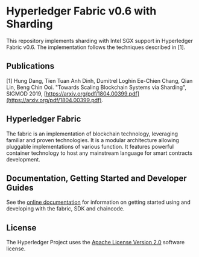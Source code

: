 # Hyperledger Fabric v0.6 with Sharding

This repository implements sharding with Intel SGX support in Hyperledger Fabric v0.6. The implementation follows the techniques described in [1].

## Publications

\[1] Hung Dang, Tien Tuan Anh Dinh, Dumitrel Loghin Ee-Chien Chang, Qian Lin, Beng Chin Ooi. "Towards Scaling Blockchain Systems via Sharding", SIGMOD 2019, [https://arxiv.org/pdf/1804.00399.pdf](https://arxiv.org/pdf/1804.00399.pdf).

## Hyperledger Fabric

The fabric is an implementation of blockchain technology, leveraging familiar
and proven technologies. It is a modular architecture allowing pluggable
implementations of various function. It features powerful container technology
to host any mainstream language for smart contracts development.

## Documentation, Getting Started and Developer Guides

See the [online documentation](http://hyperledger-fabric.readthedocs.io/en/latest/) for
information on getting started using and developing with the fabric, SDK and chaincode.

## License <a name="license"></a>
The Hyperledger Project uses the [Apache License Version 2.0](LICENSE) software
license.
